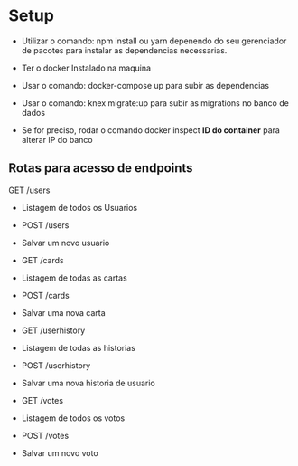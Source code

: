 # Setup

- Utilizar o comando: npm install ou yarn depenendo do seu gerenciador de pacotes para instalar as dependencias necessarias.

- Ter o docker Instalado na maquina
- Usar o comando: docker-compose up para subir as dependencias
- Usar o comando: knex migrate:up para subir as migrations no banco de dados

- Se for preciso, rodar o comando docker inspect **ID do container** para alterar IP do banco

## Rotas para acesso de endpoints

GET
/users

- Listagem de todos os Usuarios

- POST
  /users

- Salvar um novo usuario

- GET
  /cards

- Listagem de todas as cartas

- POST
  /cards

- Salvar uma nova carta

- GET
  /userhistory

- Listagem de todas as historias

- POST
  /userhistory

- Salvar uma nova historia de usuario

- GET
  /votes

- Listagem de todos os votos

- POST
  /votes

- Salvar um novo voto
